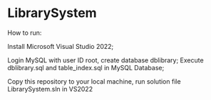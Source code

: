 # LibrarySystem
How to run:

Install Microsoft Visual Studio 2022;

Login MySQL with user ID root, create database dblibrary; Execute dblibrary.sql and table_index.sql in MySQL Database;

Copy this repository to your local machine, run solution file LibrarySystem.sln in VS2022

